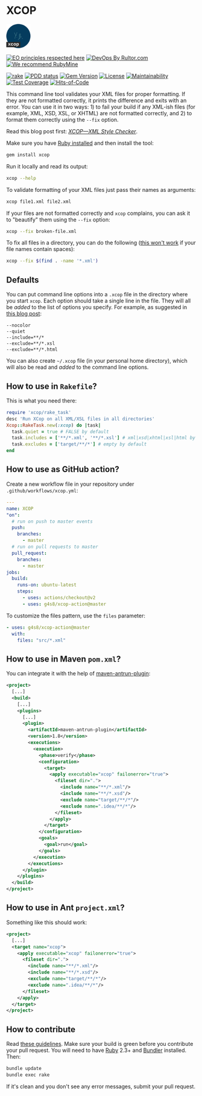 # XCOP

<img alt="XCOP logo" src="/logo.svg" width="64px"/>

[![EO principles respected here](https://www.elegantobjects.org/badge.svg)](https://www.elegantobjects.org)
[![DevOps By Rultor.com](https://www.rultor.com/b/yegor256/xcop)](https://www.rultor.com/p/yegor256/xcop)
[![We recommend RubyMine](https://www.elegantobjects.org/rubymine.svg)](https://www.jetbrains.com/ruby/)

[![rake](https://github.com/yegor256/xcop/actions/workflows/rake.yml/badge.svg)](https://github.com/yegor256/xcop/actions/workflows/rake.yml)
[![PDD status](https://www.0pdd.com/svg?name=yegor256/xcop)](https://www.0pdd.com/p?name=yegor256/xcop)
[![Gem Version](https://badge.fury.io/rb/xcop.svg)](https://badge.fury.io/rb/xcop)
[![License](https://img.shields.io/badge/license-MIT-green.svg)](https://github.com/yegor256/xcop/blob/master/LICENSE.txt)
[![Maintainability](https://api.codeclimate.com/v1/badges/396ec0584e0a84adc723/maintainability)](https://codeclimate.com/github/yegor256/xcop/maintainability)
[![Test Coverage](https://img.shields.io/codecov/c/github/yegor256/xcop.svg)](https://codecov.io/github/yegor256/xcop?branch=master)
[![Hits-of-Code](https://hitsofcode.com/github/yegor256/xcop)](https://hitsofcode.com/view/github/yegor256/xcop)

This command line tool validates your XML files for proper formatting.
If they are not formatted correctly, it prints the difference and
exits with an error. You can use it in two ways: 1) to fail your build
if any XML-ish files (for example, XML, XSD, XSL, or XHTML) are not formatted correctly,
and 2) to format them correctly using the `--fix` option.

Read this blog post first:
[_XCOP—XML Style Checker_](https://www.yegor256.com/2017/08/29/xcop.html).

Make sure you have [Ruby installed](https://www.ruby-lang.org/en/documentation/installation/)
and then install the tool:

```bash
gem install xcop
```

Run it locally and read its output:

```bash
xcop --help
```

To validate formatting of your XML files just pass their names
as arguments:

```bash
xcop file1.xml file2.xml
```

If your files are not formatted correctly and `xcop` complains, you
can ask it to "beautify" them using the `--fix` option:

```bash
xcop --fix broken-file.xml
```

To fix all files in a directory, you can do the following
([this won't work](https://askubuntu.com/questions/343727/) if your file
names contain spaces):

```bash
xcop --fix $(find . -name '*.xml')
```

## Defaults

You can put command line options into a `.xcop` file in the directory
where you start `xcop`. Each option should take a single line in the file.
They will all be _added_ to the list of options you specify. For example,
as suggested in [this blog post](https://www.yegor256.com/2022/07/20/command-line-defaults.html):

```text
--nocolor
--quiet
--include=**/*
--exclude=**/*.xsl
--exclude=**/*.html
```

You can also create `~/.xcop` file (in your personal home directory), which
will also be read and _added_ to the command line options.

## How to use in `Rakefile`?

This is what you need there:

```ruby
require 'xcop/rake_task'
desc 'Run XCop on all XML/XSL files in all directories'
Xcop::RakeTask.new(:xcop) do |task|
  task.quiet = true # FALSE by default
  task.includes = ['**/*.xml', '**/*.xsl'] # xml|xsd|xhtml|xsl|html by default
  task.excludes = ['target/**/*'] # empty by default
end
```

## How to use as GitHub action?

Create a new workflow file in your repository under `.github/workflows/xcop.yml`:

```yaml
---
name: XCOP
"on":
  # run on push to master events
  push:
    branches:
      - master
  # run on pull requests to master
  pull_request:
    branches:
      - master
jobs:
  build:
    runs-on: ubuntu-latest
    steps:
      - uses: actions/checkout@v2
      - uses: g4s8/xcop-action@master
```

To customize the files pattern, use the `files` parameter:

```yaml
- uses: g4s8/xcop-action@master
  with:
    files: "src/*.xml"
```

## How to use in Maven `pom.xml`?

You can integrate it with the help of
[maven-antrun-plugin](http://maven.apache.org/plugins/maven-antrun-plugin/):

```xml
<project>
  [...]
  <build>
    [...]
    <plugins>
      [...]
      <plugin>
        <artifactId>maven-antrun-plugin</artifactId>
        <version>1.8</version>
        <executions>
          <execution>
            <phase>verify</phase>
            <configuration>
              <target>
                <apply executable="xcop" failonerror="true">
                  <fileset dir=".">
                    <include name="**/*.xml"/>
                    <include name="**/*.xsd"/>
                    <exclude name="target/**/*"/>
                    <exclude name=".idea/**/*"/>
                  </fileset>
                </apply>
              </target>
            </configuration>
            <goals>
              <goal>run</goal>
            </goals>
          </execution>
        </executions>
      </plugin>
    </plugins>
  </build>
</project>
```

## How to use in Ant `project.xml`?

Something like this should work:

```xml
<project>
  [...]
  <target name="xcop">
    <apply executable="xcop" failonerror="true">
      <fileset dir=".">
        <include name="**/*.xml"/>
        <include name="**/*.xsd"/>
        <exclude name="target/**/*"/>
        <exclude name=".idea/**/*"/>
      </fileset>
    </apply>
  </target>
</project>
```

## How to contribute

Read [these guidelines](https://www.yegor256.com/2014/04/15/github-guidelines.html).
Make sure your build is green before you contribute your pull request.
You will need to have [Ruby](https://www.ruby-lang.org/en/) 2.3+ and
[Bundler](https://bundler.io/) installed. Then:

```bash
bundle update
bundle exec rake
```

If it's clean and you don't see any error messages, submit your pull request.
